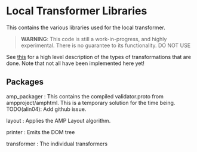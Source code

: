 # Local Transformer Libraries

This contains the various libraries used for the local transformer.

> **WARNING**: This code is still a work-in-progress, and highly experimental.
> There is no guarantee to its functionality. DO NOT USE

See
[this](https://github.com/ampproject/amphtml/blob/master/spec/amp-cache-modifications.md)
for a high level description of the types of transformations that are done. Note
that not all have been implemented here yet!

## Packages

amp_packager
: This contains the compiled validator.proto from ampproject/amphtml. This is a
temporary solution for the time being. TODO(alin04): Add github issue.

layout
: Applies the AMP Layout algorithm.

printer
: Emits the DOM tree

transformer
: The individual transformers

